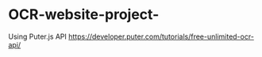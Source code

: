 # OCR-website-project-
Using Puter.js API 
https://developer.puter.com/tutorials/free-unlimited-ocr-api/

